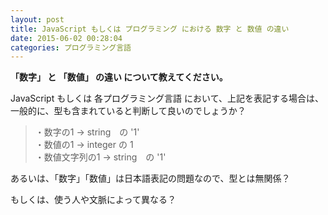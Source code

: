 ```yaml
---
layout: post
title: JavaScript もしくは プログラミング における 数字 と 数値 の違い
date: 2015-06-02 00:28:04
categories: プログラミング言語
---
```

<p><strong>「数字」 と 「数値」 の違い について教えてください。</strong></p>

<p>JavaScript もしくは 各プログラミング言語 において、上記を表記する場合は、<br>
一般的に、型も含まれていると判断して良いのでしょうか？</p>

<blockquote>
  <p>・数字の1 → string　の '1'<br>
   ・数値の1 → integer の 1 <br>
  ・数値文字列の1 → string　の '1'</p>
</blockquote>

<p>あるいは、「数字」「数値」は日本語表記の問題なので、型とは無関係？</p>

<p>もしくは、使う人や文脈によって異なる？</p>
